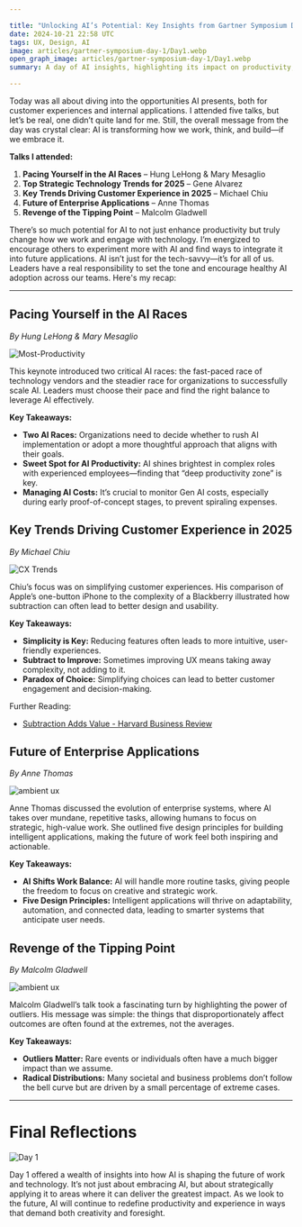 ```yaml
---

title: "Unlocking AI’s Potential: Key Insights from Gartner Symposium Day 1"
date: 2024-10-21 22:58 UTC
tags: UX, Design, AI
image: articles/gartner-symposium-day-1/Day1.webp
open_graph_image: articles/gartner-symposium-day-1/Day1.webp
summary: A day of AI insights, highlighting its impact on productivity, customer experience, and the future of enterprise applications.

---
```


Today was all about diving into the opportunities AI presents, both for customer experiences and internal applications. I attended five talks, but let’s be real, one didn’t quite land for me. Still, the overall message from the day was crystal clear: AI is transforming how we work, think, and build—if we embrace it.

**Talks I attended:**

1. **Pacing Yourself in the AI Races** – Hung LeHong & Mary Mesaglio
2. **Top Strategic Technology Trends for 2025**  – Gene Alvarez
3. **Key Trends Driving Customer Experience in 2025** – Michael Chiu
4. **Future of Enterprise Applications** – Anne Thomas
5. **Revenge of the Tipping Point** – Malcolm Gladwell

There’s so much potential for AI to not just enhance productivity but truly change how we work and engage with technology. I’m energized to encourage others to experiment more with AI and find ways to integrate it into future applications. AI isn’t just for the tech-savvy—it’s for all of us. Leaders have a real responsibility to set the tone and encourage healthy AI adoption across our teams. Here's my recap:

---

## Pacing Yourself in the AI Races
*By Hung LeHong & Mary Mesaglio*

![Most-Productivity](articles/gartner-symposium-day-1/Most-Productivity.webp)

This keynote introduced two critical AI races: the fast-paced race of technology vendors and the steadier race for organizations to successfully scale AI. Leaders must choose their pace and find the right balance to leverage AI effectively.

**Key Takeaways:**

* **Two AI Races:** Organizations need to decide whether to rush AI implementation or adopt a more thoughtful approach that aligns with their goals.
* **Sweet Spot for AI Productivity:** AI shines brightest in complex roles with experienced employees—finding that “deep productivity zone” is key.
* **Managing AI Costs:** It’s crucial to monitor Gen AI costs, especially during early proof-of-concept stages, to prevent spiraling expenses.

## Key Trends Driving Customer Experience in 2025
*By Michael Chiu*

![CX Trends](articles/gartner-symposium-day-1/key-trends-cx.webp)

Chiu’s focus was on simplifying customer experiences. His comparison of Apple’s one-button iPhone to the complexity of a Blackberry illustrated how subtraction can often lead to better design and usability.

**Key Takeaways:**

* **Simplicity is Key:** Reducing features often leads to more intuitive, user-friendly experiences.
* **Subtract to Improve:** Sometimes improving UX means taking away complexity, not adding to it.
* **Paradox of Choice:** Simplifying choices can lead to better customer engagement and decision-making.

Further Reading:

* [Subtraction Adds Value - Harvard Business Review](https://hbr.org/2022/02/when-subtraction-adds-value)



## Future of Enterprise Applications
*By Anne Thomas*

![ambient ux](articles/gartner-symposium-day-1/ambient-ux.webp)

Anne Thomas discussed the evolution of enterprise systems, where AI takes over mundane, repetitive tasks, allowing humans to focus on strategic, high-value work. She outlined five design principles for building intelligent applications, making the future of work feel both inspiring and actionable.

**Key Takeaways:**

* **AI Shifts Work Balance:** AI will handle more routine tasks, giving people the freedom to focus on creative and strategic work.
* **Five Design Principles:** Intelligent applications will thrive on adaptability, automation, and connected data, leading to smarter systems that anticipate user needs.

## Revenge of the Tipping Point
*By Malcolm Gladwell*

![ambient ux](articles/gartner-symposium-day-1/gladwell.webp)

Malcolm Gladwell’s talk took a fascinating turn by highlighting the power of outliers. His message was simple: the things that disproportionately affect outcomes are often found at the extremes, not the averages.

**Key Takeaways:**

* **Outliers Matter:** Rare events or individuals often have a much bigger impact than we assume.
* **Radical Distributions:** Many societal and business problems don’t follow the bell curve but are driven by a small percentage of extreme cases.

---

# Final Reflections

![Day 1](articles/gartner-symposium-day-1/Day1.webp)

Day 1 offered a wealth of insights into how AI is shaping the future of work and technology. It’s not just about embracing AI, but about strategically applying it to areas where it can deliver the greatest impact. As we look to the future, AI will continue to redefine productivity and experience in ways that demand both creativity and foresight.

